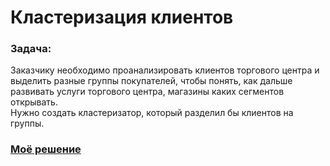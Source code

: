 # Кластеризация клиентов
### **Задача:**
Заказчику необходимо проанализировать клиентов торгового центра 
и выделить разные группы покупателей, чтобы понять, как дальше развивать услуги торгового центра, магазины каких сегментов открывать.  
Нужно создать кластеризатор, который разделил бы клиентов на группы.
### [**Моё решение**](https://github.com/PlatArs/Customers_clusterization/blob/master/Clusterization.ipynb)

